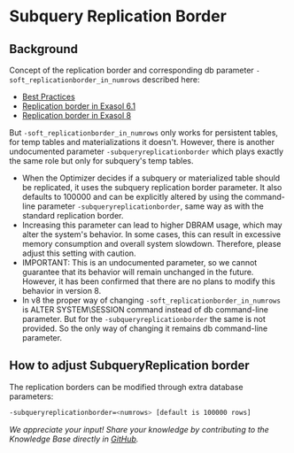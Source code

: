 # Subquery Replication Border

## Background

Concept of the replication border and corresponding db parameter `-soft_replicationborder_in_numrows` described here:

- [Best Practices](https://docs.exasol.com/db/latest/performance/best_practices.htm?Highlight=replication)  
- [Replication border in Exasol 6.1](https://exasol.my.site.com/s/article/Replication-border-in-Exasol-6-1)
- [Replication border in Exasol 8](https://exasol.my.site.com/s/article/Changelog-content-16000)

But `-soft_replicationborder_in_numrows` only works for persistent tables, for temp tables and materializations it doesn't.
However, there is another undocumented parameter `-subqueryreplicationborder` which plays exactly the same role but only for subquery's temp tables.

- When the Optimizer decides if a subquery or materialized table should be replicated, it uses the subquery replication border parameter. It also defaults to 100000 and can be explicitly altered by using the command-line parameter `-subqueryreplicationborder`, same way as with the standard replication border.
- Increasing this parameter can lead to higher DBRAM usage, which may alter the system's behavior. In some cases, this can result in excessive memory consumption and overall system slowdown. Therefore, please adjust this setting with caution.
- IMPORTANT: This is an undocumented parameter, so we cannot guarantee that its behavior will remain unchanged in the future. However, it has been confirmed that there are no plans to modify this behavior in version 8.
- In v8 the proper way of changing `-soft_replicationborder_in_numrows` is ALTER SYSTEM\SESSION command instead of db command-line parameter. But for the `-subqueryreplicationborder` the same is not provided. So the only way of changing it remains db command-line parameter.

## How to adjust SubqueryReplication border

The replication borders can be modified through extra database parameters:

```sh
-subqueryreplicationborder=<numrows> [default is 100000 rows]
```

*We appreciate your input! Share your knowledge by contributing to the Knowledge Base directly in [GitHub](https://github.com/exasol/public-knowledgebase).*
